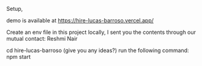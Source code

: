 Setup,

demo is available at https://hire-lucas-barroso.vercel.app/

Create an env file in this project locally,
I sent you the contents through our mutual contact: Reshmi Nair

cd hire-lucas-barroso (give you any ideas?)
run the following command: npm start
